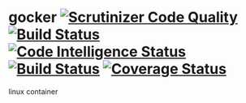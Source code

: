 # gocker [![Scrutinizer Code Quality](https://scrutinizer-ci.com/g/inputx/gocker/badges/quality-score.png?b=features%2F001-command-run)](https://scrutinizer-ci.com/g/inputx/gocker/?branch=features%2F001-command-run) [![Build Status](https://scrutinizer-ci.com/g/inputx/gocker/badges/build.png?b=features%2F001-command-run)](https://scrutinizer-ci.com/g/inputx/gocker/build-status/features/001-command-run) [![Code Intelligence Status](https://scrutinizer-ci.com/g/inputx/gocker/badges/code-intelligence.svg?b=features%2F001-command-run)](https://scrutinizer-ci.com/code-intelligence) [![Build Status](https://travis-ci.org/inputx/gocker.svg?branch=features%2F001-command-run)](https://travis-ci.org/inputx/gocker) [![Coverage Status](https://coveralls.io/repos/github/inputx/gocker/badge.svg?branch=features%2F001-command-run)](https://coveralls.io/github/inputx/gocker?branch=features%2F001-command-run)
linux container
